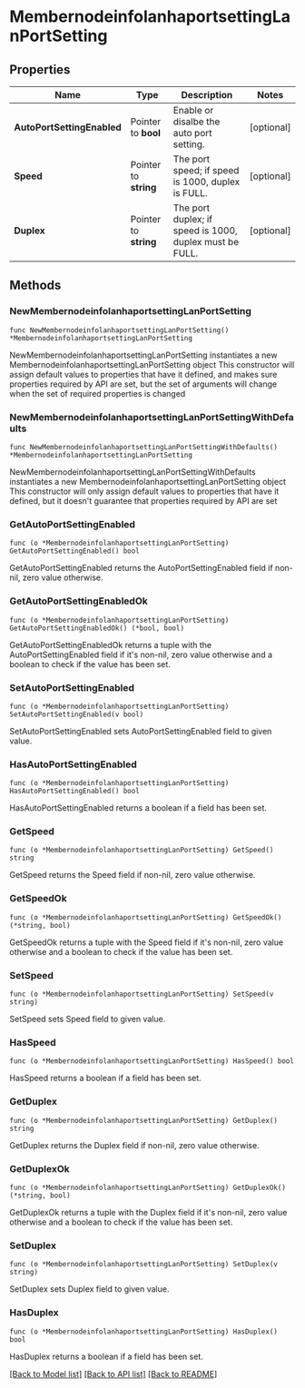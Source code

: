 # MembernodeinfolanhaportsettingLanPortSetting

## Properties

Name | Type | Description | Notes
------------ | ------------- | ------------- | -------------
**AutoPortSettingEnabled** | Pointer to **bool** | Enable or disalbe the auto port setting. | [optional] 
**Speed** | Pointer to **string** | The port speed; if speed is 1000, duplex is FULL. | [optional] 
**Duplex** | Pointer to **string** | The port duplex; if speed is 1000, duplex must be FULL. | [optional] 

## Methods

### NewMembernodeinfolanhaportsettingLanPortSetting

`func NewMembernodeinfolanhaportsettingLanPortSetting() *MembernodeinfolanhaportsettingLanPortSetting`

NewMembernodeinfolanhaportsettingLanPortSetting instantiates a new MembernodeinfolanhaportsettingLanPortSetting object
This constructor will assign default values to properties that have it defined,
and makes sure properties required by API are set, but the set of arguments
will change when the set of required properties is changed

### NewMembernodeinfolanhaportsettingLanPortSettingWithDefaults

`func NewMembernodeinfolanhaportsettingLanPortSettingWithDefaults() *MembernodeinfolanhaportsettingLanPortSetting`

NewMembernodeinfolanhaportsettingLanPortSettingWithDefaults instantiates a new MembernodeinfolanhaportsettingLanPortSetting object
This constructor will only assign default values to properties that have it defined,
but it doesn't guarantee that properties required by API are set

### GetAutoPortSettingEnabled

`func (o *MembernodeinfolanhaportsettingLanPortSetting) GetAutoPortSettingEnabled() bool`

GetAutoPortSettingEnabled returns the AutoPortSettingEnabled field if non-nil, zero value otherwise.

### GetAutoPortSettingEnabledOk

`func (o *MembernodeinfolanhaportsettingLanPortSetting) GetAutoPortSettingEnabledOk() (*bool, bool)`

GetAutoPortSettingEnabledOk returns a tuple with the AutoPortSettingEnabled field if it's non-nil, zero value otherwise
and a boolean to check if the value has been set.

### SetAutoPortSettingEnabled

`func (o *MembernodeinfolanhaportsettingLanPortSetting) SetAutoPortSettingEnabled(v bool)`

SetAutoPortSettingEnabled sets AutoPortSettingEnabled field to given value.

### HasAutoPortSettingEnabled

`func (o *MembernodeinfolanhaportsettingLanPortSetting) HasAutoPortSettingEnabled() bool`

HasAutoPortSettingEnabled returns a boolean if a field has been set.

### GetSpeed

`func (o *MembernodeinfolanhaportsettingLanPortSetting) GetSpeed() string`

GetSpeed returns the Speed field if non-nil, zero value otherwise.

### GetSpeedOk

`func (o *MembernodeinfolanhaportsettingLanPortSetting) GetSpeedOk() (*string, bool)`

GetSpeedOk returns a tuple with the Speed field if it's non-nil, zero value otherwise
and a boolean to check if the value has been set.

### SetSpeed

`func (o *MembernodeinfolanhaportsettingLanPortSetting) SetSpeed(v string)`

SetSpeed sets Speed field to given value.

### HasSpeed

`func (o *MembernodeinfolanhaportsettingLanPortSetting) HasSpeed() bool`

HasSpeed returns a boolean if a field has been set.

### GetDuplex

`func (o *MembernodeinfolanhaportsettingLanPortSetting) GetDuplex() string`

GetDuplex returns the Duplex field if non-nil, zero value otherwise.

### GetDuplexOk

`func (o *MembernodeinfolanhaportsettingLanPortSetting) GetDuplexOk() (*string, bool)`

GetDuplexOk returns a tuple with the Duplex field if it's non-nil, zero value otherwise
and a boolean to check if the value has been set.

### SetDuplex

`func (o *MembernodeinfolanhaportsettingLanPortSetting) SetDuplex(v string)`

SetDuplex sets Duplex field to given value.

### HasDuplex

`func (o *MembernodeinfolanhaportsettingLanPortSetting) HasDuplex() bool`

HasDuplex returns a boolean if a field has been set.


[[Back to Model list]](../README.md#documentation-for-models) [[Back to API list]](../README.md#documentation-for-api-endpoints) [[Back to README]](../README.md)



